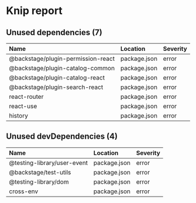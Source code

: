 # Knip report

## Unused dependencies (7)

| Name                               | Location     | Severity |
| :--------------------------------- | :----------- | :------- |
| @backstage/plugin-permission-react | package.json | error    |
| @backstage/plugin-catalog-common   | package.json | error    |
| @backstage/plugin-catalog-react    | package.json | error    |
| @backstage/plugin-search-react     | package.json | error    |
| react-router                       | package.json | error    |
| react-use                          | package.json | error    |
| history                            | package.json | error    |

## Unused devDependencies (4)

| Name                        | Location     | Severity |
| :-------------------------- | :----------- | :------- |
| @testing-library/user-event | package.json | error    |
| @backstage/test-utils       | package.json | error    |
| @testing-library/dom        | package.json | error    |
| cross-env                   | package.json | error    |

